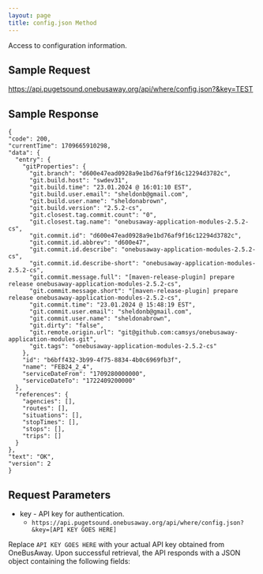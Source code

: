 ```yaml
---
layout: page
title: config.json Method
---
```


Access to configuration information.

## Sample Request

https://api.pugetsound.onebusaway.org/api/where/config.json?&key=TEST


## Sample Response

  ```
  {
  "code": 200,
  "currentTime": 1709665910298,
  "data": {
    "entry": {
      "gitProperties": {
        "git.branch": "d600e47ead0928a9e1bd76af9f16c12294d3782c",
        "git.build.host": "swdev31",
        "git.build.time": "23.01.2024 @ 16:01:10 EST",
        "git.build.user.email": "sheldonb@gmail.com",
        "git.build.user.name": "sheldonabrown",
        "git.build.version": "2.5.2-cs",
        "git.closest.tag.commit.count": "0",
        "git.closest.tag.name": "onebusaway-application-modules-2.5.2-cs",
        "git.commit.id": "d600e47ead0928a9e1bd76af9f16c12294d3782c",
        "git.commit.id.abbrev": "d600e47",
        "git.commit.id.describe": "onebusaway-application-modules-2.5.2-cs",
        "git.commit.id.describe-short": "onebusaway-application-modules-2.5.2-cs",
        "git.commit.message.full": "[maven-release-plugin] prepare release onebusaway-application-modules-2.5.2-cs",
        "git.commit.message.short": "[maven-release-plugin] prepare release onebusaway-application-modules-2.5.2-cs",
        "git.commit.time": "23.01.2024 @ 15:48:19 EST",
        "git.commit.user.email": "sheldonb@gmail.com",
        "git.commit.user.name": "sheldonabrown",
        "git.dirty": "false",
        "git.remote.origin.url": "git@github.com:camsys/onebusaway-application-modules.git",
        "git.tags": "onebusaway-application-modules-2.5.2-cs"
      },
      "id": "b6bff432-3b99-4f75-8834-4b0c6969fb3f",
      "name": "FEB24_2_4",
      "serviceDateFrom": "1709280000000",
      "serviceDateTo": "1722409200000"
    },
    "references": {
      "agencies": [],
      "routes": [],
      "situations": [],
      "stopTimes": [],
      "stops": [],
      "trips": []
    }
  },
  "text": "OK",
  "version": 2
}

  ```

## Request Parameters

* key - API key for authentication.
    * `https://api.pugetsound.onebusaway.org/api/where/config.json?&key=[API KEY GOES HERE]`


Replace `API KEY GOES HERE` with your actual API key obtained from OneBusAway.
Upon successful retrieval, the API responds with a JSON object containing the following fields:
